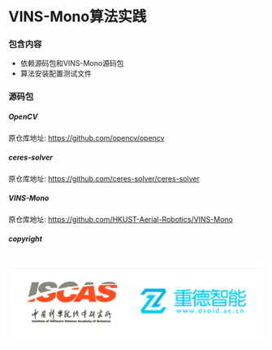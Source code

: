 # VINS-Mono算法实践

### 包含内容

- 依赖源码包和VINS-Mono源码包
- 算法安装配置测试文件

### 源码包

##### OpenCV

原仓库地址: https://github.com/opencv/opencv

##### ceres-solver

原仓库地址: https://github.com/ceres-solver/ceres-solver

##### VINS-Mono

原仓库地址: https://github.com/HKUST-Aerial-Robotics/VINS-Mono

##### copyright

![copyright](./copyright.png)


